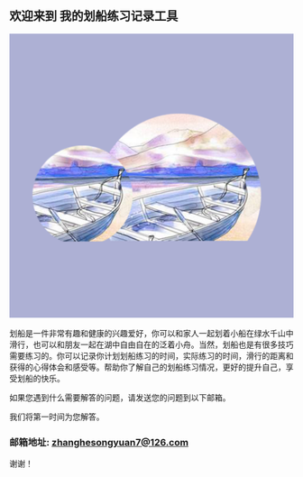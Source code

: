 ## 欢迎来到 我的划船练习记录工具

![Image](icon-1024.png)

划船是一件非常有趣和健康的兴趣爱好，你可以和家人一起划着小船在绿水千山中滑行，也可以和朋友一起在湖中自由自在的泛着小舟。当然，划船也是有很多技巧需要练习的。你可以记录你计划划船练习的时间，实际练习的时间，滑行的距离和获得的心得体会和感受等。帮助你了解自己的划船练习情况，更好的提升自己，享受划船的快乐。


如果您遇到什么需要解答的问题，请发送您的问题到以下邮箱。

我们将第一时间为您解答。

### 邮箱地址: zhanghesongyuan7@126.com

谢谢！

